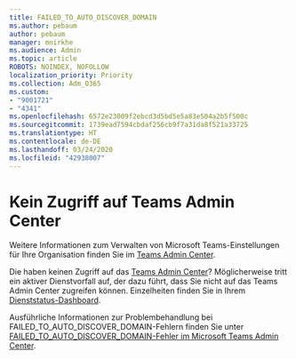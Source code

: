```yaml
---
title: FAILED_TO_AUTO_DISCOVER_DOMAIN
ms.author: pebaum
author: pebaum
manager: mnirkhe
ms.audience: Admin
ms.topic: article
ROBOTS: NOINDEX, NOFOLLOW
localization_priority: Priority
ms.collection: Adm_O365
ms.custom:
- "9001721"
- "4341"
ms.openlocfilehash: 6572e23009f2ebcd3d5bd5e5a83e504a2b5f500c
ms.sourcegitcommit: 1739ead7594cbdaf256cb9f7a31da8f521a33725
ms.translationtype: HT
ms.contentlocale: de-DE
ms.lasthandoff: 03/24/2020
ms.locfileid: "42938007"
---
```

# <a name="no-access-to-teams-admin-center"></a>Kein Zugriff auf Teams Admin Center

Weitere Informationen zum Verwalten von Microsoft Teams-Einstellungen für Ihre Organisation finden Sie im [Teams Admin Center](https://docs.microsoft.com/microsoftteams/enable-features-office-365).

Die haben keinen Zugriff auf das [Teams Admin Center](https://docs.microsoft.com/microsoftteams/enable-features-office-365)? Möglicherweise tritt ein aktiver Dienstvorfall auf, der dazu führt, dass Sie nicht auf das Teams Admin Center zugreifen können. Einzelheiten finden Sie in Ihrem [Dienststatus-Dashboard](https://status.office365.com/).

Ausführliche Informationen zur Problembehandlung bei FAILED_TO_AUTO_DISCOVER_DOMAIN-Fehlern finden Sie unter [FAILED_TO_AUTO_DISCOVER_DOMAIN-Fehler im Microsoft Teams Admin Center](https://docs.microsoft.com/microsoftteams/troubleshoot/teams-administration/failed-to-auto-discover-domain-error-teams-admin-center).
